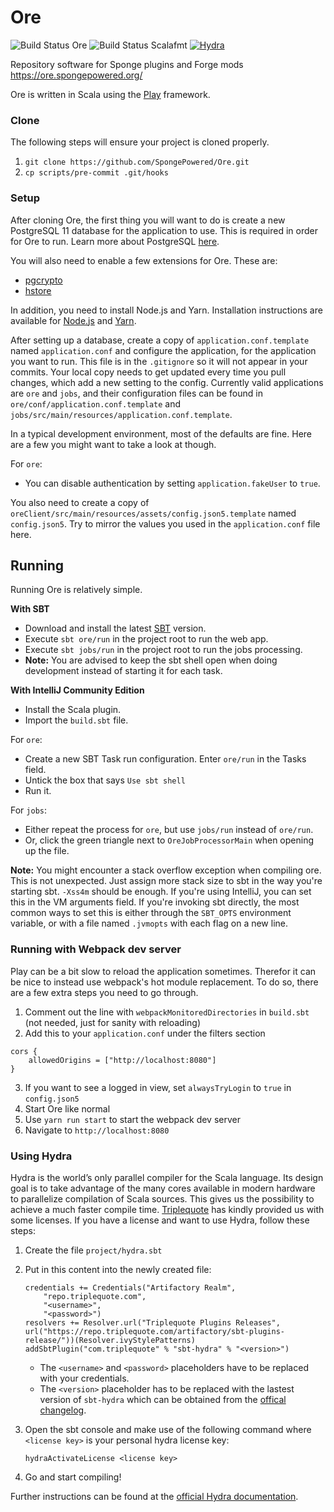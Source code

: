 # Ore
![Build Status Ore](https://github.com/SpongePowered/Ore/workflows/Ore%20CI/badge.svg?branch=staging)
![Build Status Scalafmt](https://github.com/SpongePowered/Ore/workflows/Scalafmt%20Check/badge.svg?branch=staging)
[![Hydra](https://img.shields.io/badge/%22%22%22%7CHydra-4%20cpus-brightgreen.svg)](https://www.triplequote.com/hydra)

Repository software for Sponge plugins and Forge mods https://ore.spongepowered.org/
 
Ore is written in Scala using the [Play](https://www.playframework.com/) framework.

### Clone
The following steps will ensure your project is cloned properly.

1. `git clone https://github.com/SpongePowered/Ore.git`   
2. `cp scripts/pre-commit .git/hooks`

### Setup

After cloning Ore, the first thing you will want to do is create a new PostgreSQL 11 database for the application to use.
This is required in order for Ore to run. Learn more about PostgreSQL [here](https://www.postgresql.org/).

You will also need to enable a few extensions for Ore. These are:
* [pgcrypto](https://www.postgresql.org/docs/11/pgcrypto.html)
* [hstore](https://www.postgresql.org/docs/11/hstore.html)

In addition, you need to install Node.js and Yarn. Installation instructions are available for [Node.js](https://nodejs.org/en/download/) and [Yarn](https://yarnpkg.com/lang/en/docs/install).

After setting up a database, create a copy of `application.conf.template` named `application.conf` and 
configure the application, for the application you want to run. This file is in the `.gitignore` so it will not appear in your commits.
Your local copy needs to get updated every time you pull changes, which add a new setting to the config. Currently valid 
applications are `ore` and `jobs`, and their configuration files can be found in `ore/conf/application.conf.template` and 
`jobs/src/main/resources/application.conf.template`.

In a typical development environment, most of the defaults are fine. Here are a few you might want to take a look at though.

For `ore`:
* You can disable authentication by setting `application.fakeUser` to `true`.

You also need to create a copy of `oreClient/src/main/resources/assets/config.json5.template` named `config.json5`. Try to mirror the values you used in the `application.conf` file here.

## Running

Running Ore is relatively simple.

**With SBT**
* Download and install the latest [SBT](http://www.scala-sbt.org/download.html) version.
* Execute `sbt ore/run` in the project root to run the web app.
* Execute `sbt jobs/run` in the project root to run the jobs processing.
* **Note:** You are advised to keep the sbt shell open when doing development instead of starting it for each task. 

**With IntelliJ Community Edition**
* Install the Scala plugin.
* Import the `build.sbt` file.

For `ore`:
* Create a new SBT Task run configuration. Enter `ore/run` in the Tasks field.
* Untick the box that says `Use sbt shell`
* Run it.

For `jobs`:
* Either repeat the process for `ore`, but use `jobs/run` instead of `ore/run`.
* Or, click the green triangle next to `OreJobProcessorMain` when opening up the file.

**Note:** You might encounter a stack overflow exception when compiling ore. This is not unexpected. Just assign 
more stack size to sbt in the way you're starting sbt. `-Xss4m` should be enough. If you're using IntelliJ, you can set 
this in the VM arguments field. If you're invoking sbt directly, the most common ways to set this is either through 
the `SBT_OPTS` environment variable, or with a file named `.jvmopts` with each flag on a new line.

### Running with Webpack dev server
Play can be a bit slow to reload the application sometimes. Therefor it can be nice to instead use webpack's hot module 
replacement. To do so, there are a few extra steps you need to go through.

1. Comment out the line with `webpackMonitoredDirectories` in `build.sbt` (not needed, just for sanity with reloading)
2. Add this to your `application.conf` under the filters section
```
cors {
    allowedOrigins = ["http://localhost:8080"]
}
```
3. If you want to see a logged in view, set `alwaysTryLogin` to `true` in `config.json5`
4. Start Ore like normal
5. Use `yarn run start` to start the webpack dev server
6. Navigate to `http://localhost:8080`

### Using Hydra

Hydra is the world’s only parallel compiler for the Scala language.
Its design goal is to take advantage of the many cores available in modern hardware to parallelize compilation of Scala sources.
This gives us the possibility to achieve a much faster compile time.
[Triplequote](https://triplequote.com/) has kindly provided us with some licenses.
If you have a license and want to use Hydra, follow these steps:

1. Create the file `project/hydra.sbt`
2. Put in this content into the newly created file:
   ```
   credentials += Credentials("Artifactory Realm",
       "repo.triplequote.com",
       "<username>",
       "<password>")
   resolvers += Resolver.url("Triplequote Plugins Releases", url("https://repo.triplequote.com/artifactory/sbt-plugins-release/"))(Resolver.ivyStylePatterns)
   addSbtPlugin("com.triplequote" % "sbt-hydra" % "<version>")
   ```
   - The `<username>` and `<password>` placeholders have to be replaced with your credentials.
   - The `<version>` placeholder has to be replaced with the lastest version of `sbt-hydra` which can be obtained from the [offical changelog](https://docs.triplequote.com/changelog/).

3. Open the sbt console and make use of the following command where `<license key>` is your personal hydra license key:

   ```
   hydraActivateLicense <license key>
   ```

4. Go and start compiling!

Further instructions can be found at the [official Hydra documentation](https://docs.triplequote.com/).
